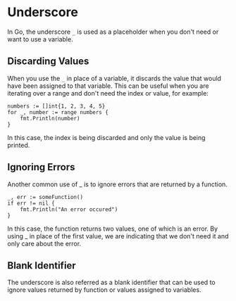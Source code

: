 # Underscore

In Go, the underscore `_` is used as a placeholder when you don't need or want to use a variable.

## Discarding Values
When you use the `_` in place of a variable, it discards the value that would have been assigned to that variable. This can be useful when you are iterating over a range and don't need the index or value, for example:

```golang
numbers := []int{1, 2, 3, 4, 5}
for _, number := range numbers {
    fmt.Println(number)
}
```
In this case, the index is being discarded and only the value is being printed.

## Ignoring Errors
Another common use of _ is to ignore errors that are returned by a function.

```golang
_, err := someFunction()
if err != nil {
    fmt.Println("An error occured")
}
```
In this case, the function returns two values, one of which is an error. By using _ in place of the first value, we are indicating that we don't need it and only care about the error.

## Blank Identifier
The underscore is also referred as a blank identifier that can be used to ignore values returned by function or values assigned to variables.
